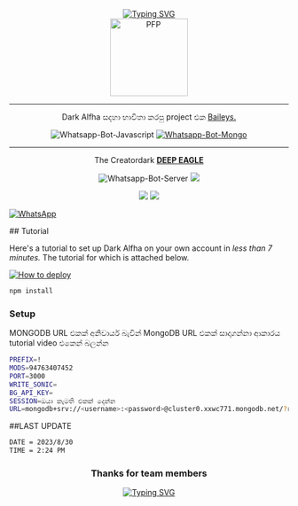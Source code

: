 
<div align="center">
 <a href="https://git.io/typing-svg"><img src="https://readme-typing-svg.demolab.com?font=Fira+Code&pause=1000&color=FF0000&background=642D2DAE&center=true&vCenter=true&width=435&lines=The+is+Dark+shadow +WhatsApp+Use+Bot;Created+by++Ruchira" alt="Typing SVG" /></a>
                                                                                                                                                                      </div>                                                                    
  <div align="center">
  <img src="https://i.ibb.co/pn6WnqM/Picsart-23-09-02-18-11-08-323.jpg" width="140" height="140" border="0" alt="PFP">

</div>



---

<p align="center"> Dark Alfha සදහා භාවිතා කරපු project එක
  <a href="https://github.com/Deep-Eagle/Baileys">Baileys.</a>
</p>

<p align="center">
  <img title="Whatsapp-Bot-Javascript" src="https://img.shields.io/badge/Javascript-363303?style=for-the-badge&logo=javascript&logoColor=c6c631"></img>
<a href="www.mongodb.com"> <img title="Whatsapp-Bot-Mongo" src="https://img.shields.io/badge/mongoDB-033604?style=for-the-badge&logo=mongodb&logoColor=47A248"></img> </a>
</p>

---

<p align="center">
  The Creatordark <a href="https://github.com/Deep-Eagle"><b> DEEP EAGLE </b></a>
</p>

<p align="center">
<img title="Whatsapp-Bot-Server" src="https://img.shields.io/badge/self hosting-3d1513?style=for-the-badge&logo=serverless&logoColor=FD5750"></img>
  <a href="https://railway.app/new/template"><img src="https://img.shields.io/badge/railway-3e164f?style=for-the-badge&logo=railway&logoColor=0B0D0E"></a>
</p>
<p align="center">
  <a href="https://heroku.com/deploy?template=https://github.com/Deep-Eagle/DARK-ALFHA_V2/tree/main"><img src="https://img.shields.io/badge/heroku-9d7acc?style=for-the-badge&logo=heroku&logoColor=430098"></a>
  <a href="https://repl.it/github/Deep-Eagle/DARK-ALFHA_V2"><img src="https://img.shields.io/badge/replit-253c99?style=for-the-badge&logo=replit&logoColor=F26207"></a>
</p>
<p><a href="https://chat.whatsapp.com/KcPuqvBcES9Iv65QYxkvPT" target="_blank"><img src="https://img.shields.io/badge/Whatsapp-%808080.svg?&style=flat-square&logo=Whatsapp&logoColor=white" alt="WhatsApp"></a></p>
## Tutorial

Here's a tutorial to set up Dark Alfha on your own account in *less than 7 minutes.* The tutorial for which is attached below.

[![How to deploy](https://img.shields.io/badge/How%20To-Deploy-red.svg?logo=Youtube)](https://youtu.be/ktpOhVyct9s)

```bash
npm install
```

### Setup

MONGODB URL එකක් අනිවාර්ය බැවින් MongoDB URL එකක් සාදාගන්නා ආකාරය tutorial video එකෙන් බලන්න

```bash
PREFIX=!
MODS=94763407452
PORT=3000
WRITE_SONIC=
BG_API_KEY=
SESSION=ඔයා කැමති එකක් දෙන්න
URL=mongodb+srv://<username>:<password>@cluster0.xxwc771.mongodb.net/?retryWrites=true&w=majority
```

##LAST UPDATE
```bash
DATE = 2023/8/30
TIME = 2:24 PM
```

<div align="center">

### Thanks for team members

<a href="https://git.io/typing-svg"><img src="https://readme-typing-svg.demolab.com?font=Fira+Code&duration=6000&pause=1000&color=43FF0D&background=5BFF0000&center=true&vCenter=true&multiline=true&width=435&height=120&lines=DARK+ALFHA+TEME;MR+Ruchira;MR++SayitamAnuwa;MR+Madusanka" alt="Typing SVG" /></a>
</div>
